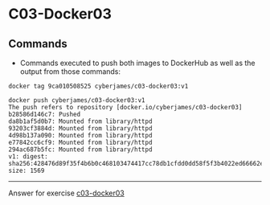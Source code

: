 # C03-Docker03

## Commands
- Commands executed to push both images to DockerHub as well as the output from those commands:
```
docker tag 9ca010508525 cyberjames/c03-docker03:v1

docker push cyberjames/c03-docker03:v1
The push refers to repository [docker.io/cyberjames/c03-docker03]
b28586d146c7: Pushed
da8b1af5d0b7: Mounted from library/httpd
93203cf3884d: Mounted from library/httpd
4d98b137a090: Mounted from library/httpd
e77842cc6cf9: Mounted from library/httpd
294ac687b5fc: Mounted from library/httpd
v1: digest: sha256:428476d89f35f4b6b0c468103474417cc78db1cfdd0dd58f5f3b4022ed66662e size: 1569
```

<!-- Don't change anything below this point-->
<!-- Before commiting, remove both commented lines--> 
***
Answer for exercise [c03-docker03](https://github.com/devopsacademyau/academy/blob/af3225a3436f263164e8daebc6bbd1ef3122b900/classes/03class/exercises/c03-docker03/README.md)